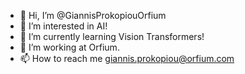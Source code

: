 - 👋 Hi, I’m @GiannisProkopiouOrfium
- 👀 I’m interested in AI!
- 🌱 I’m currently learning Vision Transformers!
- 💞️ I’m working at Orfium.
- 📫 How to reach me giannis.prokopiou@orfium.com


